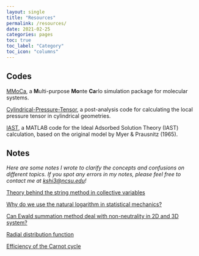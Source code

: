 ```yaml
---
layout: single
title: "Resources"
permalink: /resources/
date: 2021-02-25
categories: pages
toc: true
toc_label: "Category"
toc_icon: "columns"
---
```

## Codes
[MMoCa](https://github.com/KaihangShi/MMoCa), a **M**ulti-purpose **Mo**nte **Ca**rlo simulation package for molecular systems.

[Cylindrical-Pressure-Tensor](https://github.com/KaihangShi/Cylindrical-Pressure-Tensor), a post-analysis code for calculating the local pressure tensor in cylindrical geometries.

[IAST](https://github.com/KaihangShi/IAST), a MATLAB code for the Ideal Adsorbed Solution Theory (IAST) calculation, based on the original model by Myer & Prausnitz (1965).


## Notes
*Here are some notes I wrote to clarify the concepts and confusions on different topics. If you spot any errors in my notes, please feel free to contact me at kshi3@ncsu.edu!*

[Theory behind the string method in collective variables](http://kaihangshi.github.io/assets/docs/smcv.pdf)

[Why do we use the natural logarithm in statistical mechanics?](http://kaihangshi.github.io/assets/docs/loge_in_sm.pdf)

[Can Ewald summation method deal with non-neutrality in 2D and 3D system?](http://kaihangshi.github.io/assets/docs/ewald.pdf)

[Radial distribution function](http://kaihangshi.github.io/assets/docs/rdf.pdf)

[Efficiency of the Carnot cycle](http://kaihangshi.github.io/assets/docs/carnot.pdf)





